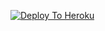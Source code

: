 [![Deploy To Heroku](https://www.herokucdn.com/deploy/button.svg)](https://heroku.com/deploy?template=https://github.com/noob-kitt/korafightbot)